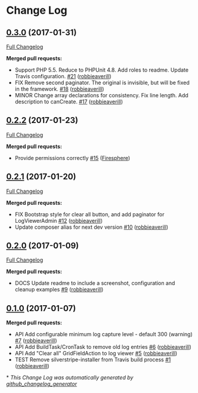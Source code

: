 # Change Log

## [0.3.0](https://github.com/silverleague/silverstripe-logviewer/tree/1.1.0) (2017-01-31)
[Full Changelog](https://github.com/silverleague/silverstripe-logviewer/compare/1.0.2...1.1.0)

**Merged pull requests:**

- Support PHP 5.5. Reduce to PHPUnit 4.8. Add roles to readme. Update Travis configuration. [\#21](https://github.com/silverleague/silverstripe-logviewer/pull/21) ([robbieaverill](https://github.com/robbieaverill))
- FIX Remove second paginator. The original is invisible, but will be fixed in the framework. [\#18](https://github.com/silverleague/silverstripe-logviewer/pull/18) ([robbieaverill](https://github.com/robbieaverill))
- MINOR Change array declarations for consistency. Fix line length. Add description to canCreate. [\#17](https://github.com/silverleague/silverstripe-logviewer/pull/17) ([robbieaverill](https://github.com/robbieaverill))

## [0.2.2](https://github.com/silverleague/silverstripe-logviewer/tree/1.0.2) (2017-01-23)
[Full Changelog](https://github.com/silverleague/silverstripe-logviewer/compare/1.0.1...1.0.2)

**Merged pull requests:**

- Provide permissions correctly [\#15](https://github.com/silverleague/silverstripe-logviewer/pull/15) ([Firesphere](https://github.com/Firesphere))

## [0.2.1](https://github.com/silverleague/silverstripe-logviewer/tree/1.0.1) (2017-01-20)
[Full Changelog](https://github.com/silverleague/silverstripe-logviewer/compare/1.0.0...1.0.1)

**Merged pull requests:**

- FIX Bootstrap style for clear all button, and add paginator for LogViewerAdmin [\#12](https://github.com/silverleague/silverstripe-logviewer/pull/12) ([robbieaverill](https://github.com/robbieaverill))
- Update composer alias for next dev version [\#10](https://github.com/silverleague/silverstripe-logviewer/pull/10) ([robbieaverill](https://github.com/robbieaverill))

## [0.2.0](https://github.com/silverleague/silverstripe-logviewer/tree/1.0.0) (2017-01-09)
[Full Changelog](https://github.com/silverleague/silverstripe-logviewer/compare/0.1.0...1.0.0)

**Merged pull requests:**

- DOCS Update readme to include a screenshot, configuration and cleanup examples [\#9](https://github.com/silverleague/silverstripe-logviewer/pull/9) ([robbieaverill](https://github.com/robbieaverill))

## [0.1.0](https://github.com/silverleague/silverstripe-logviewer/tree/0.1.0) (2017-01-07)
**Merged pull requests:**

- API Add configurable minimum log capture level - default 300 \(warning\) [\#7](https://github.com/silverleague/silverstripe-logviewer/pull/7) ([robbieaverill](https://github.com/robbieaverill))
- API Add BuildTask/CronTask to remove old log entries [\#6](https://github.com/silverleague/silverstripe-logviewer/pull/6) ([robbieaverill](https://github.com/robbieaverill))
- API Add "Clear all" GridFieldAction to log viewer [\#5](https://github.com/silverleague/silverstripe-logviewer/pull/5) ([robbieaverill](https://github.com/robbieaverill))
- TEST Remove silverstripe-installer from Travis build process [\#1](https://github.com/silverleague/silverstripe-logviewer/pull/1) ([robbieaverill](https://github.com/robbieaverill))



\* *This Change Log was automatically generated by [github_changelog_generator](https://github.com/skywinder/Github-Changelog-Generator)*
